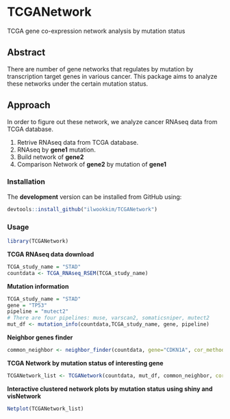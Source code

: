 # **TCGANetwork**
TCGA gene co-expression network analysis by mutation status

## **Abstract**
There are number of gene networks that regulates by mutation by transcription target genes in various cancer. This package aims to analyze these networks under the certain mutation status.

## **Approach**
In order to figure out these network, we analyze cancer RNAseq data from TCGA database. 
  1. Retrive RNAseq data from TCGA database.
  1. RNAseq by **gene1** mutation.
  1. Build network of **gene2**
  1. Comparison Network of **gene2** by mutation of **gene1** 

### Installation

The **development** version can be installed from GitHub using:

``` r
devtools::install_github("ilwookkim/TCGANetwork")
```

### Usage

``` r
library(TCGANetwork)
```

**TCGA RNAseq data download**

``` r
TCGA_study_name = "STAD"
countdata <- TCGA_RNAseq_RSEM(TCGA_study_name)
```

**Mutation information**

``` r
TCGA_study_name = "STAD"
gene = "TP53"
pipeline = "mutect2"
# There are four pipelines: muse, varscan2, somaticsniper, mutect2
mut_df <- mutation_info(countdata,TCGA_study_name, gene, pipeline)
```

**Neighbor genes finder**

``` r
common_neighbor <- neighbor_finder(countdata, gene="CDKN1A", cor_method = "spearman", cor.cut.off=.39, weight.cut.off=.2)
```

**TCGA Network by mutation status of interesting gene**

``` r
TCGANetwork_list <- TCGANetwork(countdata, mut_df, common_neighbor, cor_method = "spearman", weight.cut.off=.5)
```

**Interactive clustered network plots by mutation status using shiny and visNetwork**
``` r
Netplot(TCGANetwork_list)
```
